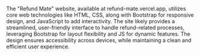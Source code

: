 The "Refund Mate" website, available at refund-mate.vercel.app, utilizes core web technologies like HTML, CSS, along with Bootstrap for responsive design, and JavaScript to add interactivity. The site likely provides a streamlined, user-friendly interface to handle refund-related processes, leveraging Bootstrap for layout flexibility and JS for dynamic features. The design ensures accessibility across devices, while maintaining a clean and efficient user experience.
